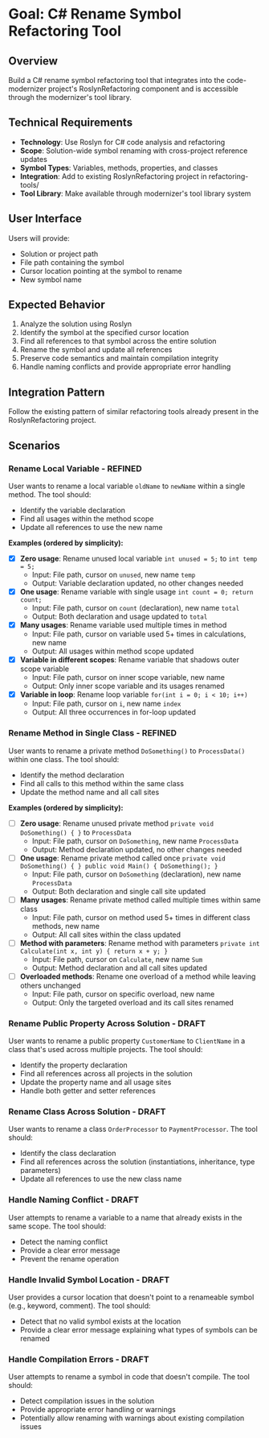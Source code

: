 # Goal: C# Rename Symbol Refactoring Tool

## Overview
Build a C# rename symbol refactoring tool that integrates into the code-modernizer project's RoslynRefactoring component and is accessible through the modernizer's tool library.

## Technical Requirements
- **Technology**: Use Roslyn for C# code analysis and refactoring
- **Scope**: Solution-wide symbol renaming with cross-project reference updates
- **Symbol Types**: Variables, methods, properties, and classes
- **Integration**: Add to existing RoslynRefactoring project in refactoring-tools/
- **Tool Library**: Make available through modernizer's tool library system

## User Interface
Users will provide:
- Solution or project path
- File path containing the symbol
- Cursor location pointing at the symbol to rename
- New symbol name

## Expected Behavior
1. Analyze the solution using Roslyn
2. Identify the symbol at the specified cursor location
3. Find all references to that symbol across the entire solution
4. Rename the symbol and update all references
5. Preserve code semantics and maintain compilation integrity
6. Handle naming conflicts and provide appropriate error handling

## Integration Pattern
Follow the existing pattern of similar refactoring tools already present in the RoslynRefactoring project.

## Scenarios

### Rename Local Variable - REFINED
User wants to rename a local variable `oldName` to `newName` within a single method. The tool should:
- Identify the variable declaration
- Find all usages within the method scope
- Update all references to use the new name

**Examples (ordered by simplicity):**
- [x] **Zero usage**: Rename unused local variable `int unused = 5;` to `int temp = 5;`
  - Input: File path, cursor on `unused`, new name `temp`
  - Output: Variable declaration updated, no other changes needed
- [x] **One usage**: Rename variable with single usage `int count = 0; return count;`
  - Input: File path, cursor on `count` (declaration), new name `total`
  - Output: Both declaration and usage updated to `total`
- [x] **Many usages**: Rename variable used multiple times in method
  - Input: File path, cursor on variable used 5+ times in calculations, new name
  - Output: All usages within method scope updated
- [x] **Variable in different scopes**: Rename variable that shadows outer scope variable
  - Input: File path, cursor on inner scope variable, new name
  - Output: Only inner scope variable and its usages renamed
- [x] **Variable in loop**: Rename loop variable `for(int i = 0; i < 10; i++)`
  - Input: File path, cursor on `i`, new name `index`
  - Output: All three occurrences in for-loop updated

### Rename Method in Single Class - REFINED
User wants to rename a private method `DoSomething()` to `ProcessData()` within one class. The tool should:
- Identify the method declaration
- Find all calls to this method within the same class
- Update the method name and all call sites

**Examples (ordered by simplicity):**
- [ ] **Zero usage**: Rename unused private method `private void DoSomething() { }` to `ProcessData`
  - Input: File path, cursor on `DoSomething`, new name `ProcessData`
  - Output: Method declaration updated, no other changes needed
- [ ] **One usage**: Rename private method called once `private void DoSomething() { } public void Main() { DoSomething(); }`
  - Input: File path, cursor on `DoSomething` (declaration), new name `ProcessData`
  - Output: Both declaration and single call site updated
- [ ] **Many usages**: Rename private method called multiple times within same class
  - Input: File path, cursor on method used 5+ times in different class methods, new name
  - Output: All call sites within the class updated
- [ ] **Method with parameters**: Rename method with parameters `private int Calculate(int x, int y) { return x + y; }`
  - Input: File path, cursor on `Calculate`, new name `Sum`
  - Output: Method declaration and all call sites updated
- [ ] **Overloaded methods**: Rename one overload of a method while leaving others unchanged
  - Input: File path, cursor on specific overload, new name
  - Output: Only the targeted overload and its call sites renamed

### Rename Public Property Across Solution - DRAFT
User wants to rename a public property `CustomerName` to `ClientName` in a class that's used across multiple projects. The tool should:
- Identify the property declaration
- Find all references across all projects in the solution
- Update the property name and all usage sites
- Handle both getter and setter references

### Rename Class Across Solution - DRAFT
User wants to rename a class `OrderProcessor` to `PaymentProcessor`. The tool should:
- Identify the class declaration
- Find all references across the solution (instantiations, inheritance, type parameters)
- Update all references to use the new class name

### Handle Naming Conflict - DRAFT
User attempts to rename a variable to a name that already exists in the same scope. The tool should:
- Detect the naming conflict
- Provide a clear error message
- Prevent the rename operation

### Handle Invalid Symbol Location - DRAFT
User provides a cursor location that doesn't point to a renameable symbol (e.g., keyword, comment). The tool should:
- Detect that no valid symbol exists at the location
- Provide a clear error message explaining what types of symbols can be renamed

### Handle Compilation Errors - DRAFT
User attempts to rename a symbol in code that doesn't compile. The tool should:
- Detect compilation issues in the solution
- Provide appropriate error handling or warnings
- Potentially allow renaming with warnings about existing compilation issues